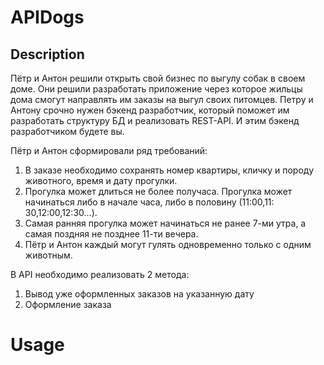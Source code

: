 # APIDogs

## Description
Пётр и Антон решили открыть свой бизнес по выгулу собак в своем доме. Они решили разработать приложение через которое
жильцы дома смогут направлять им заказы на выгул своих питомцев. Петру и Антону срочно нужен бэкенд разработчик, который
поможет им разработать структуру БД и реализовать REST-API. И этим бэкенд разработчиком будете вы.

Пётр и Антон сформировали ряд требований:
1. В заказе необходимо сохранять номер квартиры, кличку и породу животного, время и дату прогулки.
2. Прогулка может длиться не более получаса. Прогулка может начинаться либо в начале часа, либо в половину (11:00,11:
   30,12:00,12:30…).
3. Самая ранняя прогулка может начинаться не ранее 7-ми утра, а самая поздняя не позднее 11-ти вечера.
4. Пётр и Антон каждый могут гулять одновременно только с одним животным.

В API необходимо реализовать 2 метода:

1. Вывод уже оформленных заказов на указанную дату
2. Оформление заказа

# Usage

